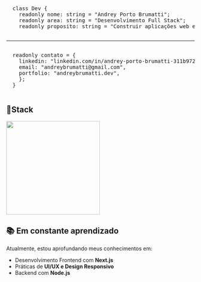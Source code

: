 <!DOCTYPE html>
<html lang="pt">
<head>
  <meta charset="UTF-8">
  <meta name="viewport" content="width=device-width, initial-scale=1.0">
</head>
<body>
  <pre>
  class Dev {
    readonly nome: string = "Andrey Porto Brumatti";
    readonly area: string = "Desenvolvimento Full Stack";
    readonly proposito: string = "Construir aplicações web escaláveis e performáticas";
  <hr/>
  readonly contato = {
    linkedin: "linkedin.com/in/andrey-porto-brumatti-311b97286",
    email: "andreybrumatti@gmail.com",
    portfolio: "andreybrumatti.dev",
    };
  }
  </pre>
  <h2>🔹Stack</h2>
  <p>
    <img src="https://skillicons.dev/icons?i=typescript,react,nextjs,nodejs,tailwind" width="250" />
  </p>

  ## 📚 Em constante aprendizado  

Atualmente, estou aprofundando meus conhecimentos em:  
- Desenvolvimento Frontend com **Next.js**  
- Práticas de **UI/UX e Design Responsivo**  
- Backend com **Node.js**  
</body>
</html>
